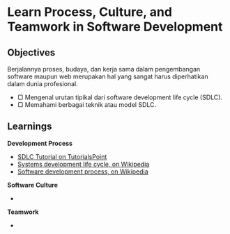 # Learn Process, Culture, and Teamwork in Software Development

## Objectives

Berjalannya proses, budaya, dan kerja sama dalam pengembangan software maupun web merupakan hal yang sangat harus diperhatikan dalam dunia profesional.

- ▢ Mengenal urutan tipikal dari software development life cycle (SDLC).
- ▢ Memahami berbagai teknik atau model SDLC.

## Learnings

**Development Process**

- [SDLC Tutorial on TutorialsPoint](http://www.tutorialspoint.com/sdlc)
- [Systems development life cycle, on Wikipedia](https://en.wikipedia.org/wiki/Systems_development_life_cycle)
- [Software development process, on Wikipedia](https://en.wikipedia.org/wiki/Software_development_process)

**Software Culture**

- []()

**Teamwork**

- []()
